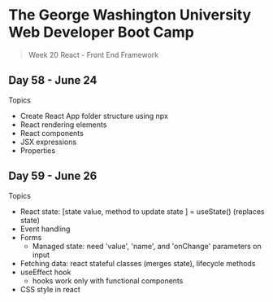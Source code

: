 # **The George Washington University Web Developer Boot Camp**
> Week 20 React - Front End Framework

## **Day 58 - June 24**
Topics
- Create React App folder structure using npx
- React rendering elements
- React components
- JSX expressions
- Properties

## **Day 59 - June 26**
Topics
- React state: [state value, method to update state ] = useState() (replaces state)
- Event handling
- Forms
  - Managed state:  need 'value', 'name', and 'onChange' parameters on input
- Fetching data: react stateful classes (merges state), lifecycle methods
- useEffect hook
  - hooks work only with functional components
- CSS style in react